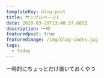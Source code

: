 ```yaml
---
templateKey: blog-post
title: サンプルページ1
date: 2020-03-29T13:48:37.685Z
description: 一時
featuredpost: true
featuredimage: /img/blog-index.jpg
tags:
  - today
---
```

一時的にちょっとだけ置いておくやつ